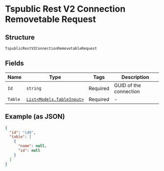 
# Tspublic Rest V2 Connection Removetable Request

## Structure

`TspublicRestV2ConnectionRemovetableRequest`

## Fields

| Name | Type | Tags | Description |
|  --- | --- | --- | --- |
| `Id` | `string` | Required | GUID of the connection |
| `Table` | [`List<Models.TableInput>`](../../doc/models/table-input.md) | Required | - |

## Example (as JSON)

```json
{
  "id": "id0",
  "table": [
    {
      "name": null,
      "id": null
    }
  ]
}
```

